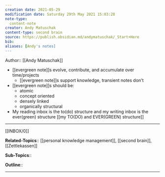 ```yaml
---
creation date: 2021-05-29
modification date: Saturday 29th May 2021 15:03:28
note-type: 
  content-note
creator: Andy Matuschak
content-type: second brain
source: https://publish.obsidian.md/andymatuschak/_Start+Here
bib:
aliases: [Andy's notes]
---
```

Author:: [[Andy Matuschak]]
- [[evergreen note]]s evolve, contribute, and accumulate over time/projects
	- [[evergreen note]]s support knowledge, transient notes don't
- [[evergreen note]]s should be:
	- atomic
	- concept oriented
	- densely linked
	- organically structural
- My reading inbox is  the to(do) structure and my writing inbox is the ever(green) structure [[my TO(DO) and EVER(GREEN) structure]]

---

[[INBOX/0]]

**Related-Topics**:: [[personal knowledge management]], [[second brain]], [[Zettlekassen]]
	
**Sub-Topics**:: 
	
**Outline**::

--- 



